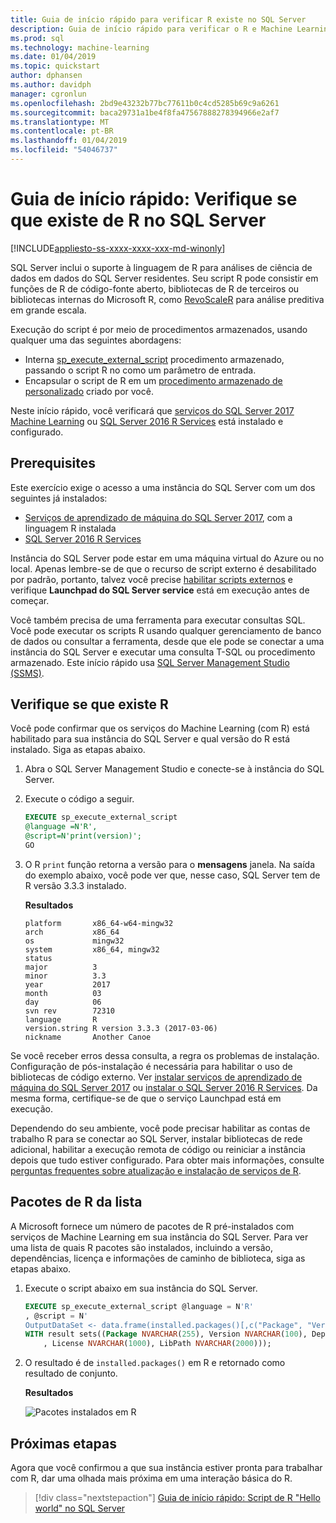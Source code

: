 ```yaml
---
title: Guia de início rápido para verificar R existe no SQL Server
description: Guia de início rápido para verificar o R e Machine Learning Services existem no SQL Server.
ms.prod: sql
ms.technology: machine-learning
ms.date: 01/04/2019
ms.topic: quickstart
author: dphansen
ms.author: davidph
manager: cgronlun
ms.openlocfilehash: 2bd9e43232b77bc77611b0c4cd5285b69c9a6261
ms.sourcegitcommit: baca29731a1be4f8fa47567888278394966e2af7
ms.translationtype: MT
ms.contentlocale: pt-BR
ms.lasthandoff: 01/04/2019
ms.locfileid: "54046737"
---
```

# <a name="quickstart-verify-r-exists-in-sql-server"></a>Guia de início rápido: Verifique se que existe de R no SQL Server 
[!INCLUDE[appliesto-ss-xxxx-xxxx-xxx-md-winonly](../../includes/appliesto-ss-xxxx-xxxx-xxx-md-winonly.md)]

SQL Server inclui o suporte à linguagem de R para análises de ciência de dados em dados do SQL Server residentes. Seu script R pode consistir em funções de R de código-fonte aberto, bibliotecas de R de terceiros ou bibliotecas internas do Microsoft R, como [RevoScaleR](../r/revoscaler-overview.md) para análise preditiva em grande escala.

Execução do script é por meio de procedimentos armazenados, usando qualquer uma das seguintes abordagens:

+ Interna [sp_execute_external_script](https://docs.microsoft.com/sql/relational-databases/system-stored-procedures/sp-execute-external-script-transact-sql) procedimento armazenado, passando o script R no como um parâmetro de entrada.
+ Encapsular o script de R em um [procedimento armazenado de personalizado](sqldev-in-database-r-for-sql-developers.md) criado por você.

Neste início rápido, você verificará que [serviços do SQL Server 2017 Machine Learning](../what-is-sql-server-machine-learning.md) ou [SQL Server 2016 R Services](../r/sql-server-r-services.md) está instalado e configurado.

## <a name="prerequisites"></a>Prerequisites

Este exercício exige o acesso a uma instância do SQL Server com um dos seguintes já instalados:

+ [Serviços de aprendizado de máquina do SQL Server 2017](../install/sql-machine-learning-services-windows-install.md), com a linguagem R instalada
+ [SQL Server 2016 R Services](../install/sql-r-services-windows-install.md)

Instância do SQL Server pode estar em uma máquina virtual do Azure ou no local. Apenas lembre-se de que o recurso de script externo é desabilitado por padrão, portanto, talvez você precise [habilitar scripts externos](../install/sql-machine-learning-services-windows-install.md#bkmk_enableFeature) e verifique **Launchpad do SQL Server service** está em execução antes de começar.

Você também precisa de uma ferramenta para executar consultas SQL. Você pode executar os scripts R usando qualquer gerenciamento de banco de dados ou consultar a ferramenta, desde que ele pode se conectar a uma instância do SQL Server e executar uma consulta T-SQL ou procedimento armazenado. Este início rápido usa [SQL Server Management Studio (SSMS)](https://docs.microsoft.com/sql/ssms/sql-server-management-studio-ssms).

## <a name="verify-r-exists"></a>Verifique se que existe R

Você pode confirmar que os serviços do Machine Learning (com R) está habilitado para sua instância do SQL Server e qual versão do R está instalado. Siga as etapas abaixo.

1. Abra o SQL Server Management Studio e conecte-se à instância do SQL Server.

2. Execute o código a seguir. 

    ```SQL
    EXECUTE sp_execute_external_script
    @language =N'R',
    @script=N'print(version)';
    GO
    ```

3. O R `print` função retorna a versão para o **mensagens** janela. Na saída do exemplo abaixo, você pode ver que, nesse caso, SQL Server tem de R versão 3.3.3 instalado.

    **Resultados**

    ```text
    platform       x86_64-w64-mingw32          
    arch           x86_64                      
    os             mingw32                     
    system         x86_64, mingw32             
    status                                     
    major          3                           
    minor          3.3                         
    year           2017                        
    month          03                          
    day            06                          
    svn rev        72310                       
    language       R                           
    version.string R version 3.3.3 (2017-03-06)
    nickname       Another Canoe               
    ```

Se você receber erros dessa consulta, a regra os problemas de instalação. Configuração de pós-instalação é necessária para habilitar o uso de bibliotecas de código externo. Ver [instalar serviços de aprendizado de máquina do SQL Server 2017](../install/sql-machine-learning-services-windows-install.md) ou [instalar o SQL Server 2016 R Services](../install/sql-r-services-windows-install.md). Da mesma forma, certifique-se de que o serviço Launchpad está em execução.

Dependendo do seu ambiente, você pode precisar habilitar as contas de trabalho R para se conectar ao SQL Server, instalar bibliotecas de rede adicional, habilitar a execução remota de código ou reiniciar a instância depois que tudo estiver configurado. Para obter mais informações, consulte [perguntas frequentes sobre atualização e instalação de serviços de R](../r/upgrade-and-installation-faq-sql-server-r-services.md).

## <a name="list-r-packages"></a>Pacotes de R da lista

A Microsoft fornece um número de pacotes de R pré-instalados com serviços de Machine Learning em sua instância do SQL Server. Para ver uma lista de quais R pacotes são instalados, incluindo a versão, dependências, licença e informações de caminho de biblioteca, siga as etapas abaixo.

1. Execute o script abaixo em sua instância do SQL Server.

    ```SQL
    EXECUTE sp_execute_external_script @language = N'R'
    , @script = N'
    OutputDataSet <- data.frame(installed.packages()[,c("Package", "Version", "Depends", "License", "LibPath")]);'
    WITH result sets((Package NVARCHAR(255), Version NVARCHAR(100), Depends NVARCHAR(4000)
        , License NVARCHAR(1000), LibPath NVARCHAR(2000)));
    ```

2. O resultado é de `installed.packages()` em R e retornado como resultado de conjunto.

    **Resultados**

    ![Pacotes instalados em R](./media/rsql-installed-packages.png)

## <a name="next-steps"></a>Próximas etapas

Agora que você confirmou a que sua instância estiver pronta para trabalhar com R, dar uma olhada mais próxima em uma interação básica do R.

> [!div class="nextstepaction"]
> [Guia de início rápido: Script de R "Hello world" no SQL Server ](quickstart-r-run-using-tsql.md)
